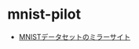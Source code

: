 # mnist-pilot

- [MNISTデータセットのミラーサイト](https://zenn.dev/kumazo/articles/d635cca42727b7#pytorch-%E3%81%AE%E3%83%9F%E3%83%A9%E3%83%BC%E3%82%B5%E3%82%A4%E3%83%88)